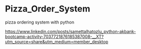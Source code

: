 # Pizza_Order_System
pizza ordering system with python

https://www.linkedin.com/posts/samettalhatozlu_python-akbank-bootcamp-activity-7037721876185387008-__XT?utm_source=share&utm_medium=member_desktop
